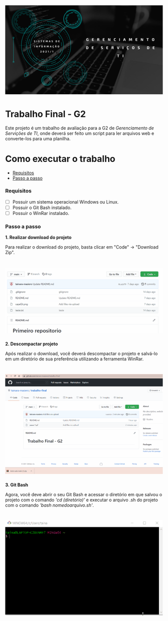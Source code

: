 <h1 align="center">
<img alt="Capa do trabalho" src="GSTI.png" width="650px">
</h1>

# Trabalho Final - G2

Este projeto é um trabalho de avaliação para a G2 de *Gerenciamento de Servições de TI*, onde deverá ser feito um script para ler arquivos web e converte-los para uma planilha.

Como executar o trabalho
=================
<!--ts-->
* [Requisitos](#Requisitos)
* [Passo a passo](#Passoapasso)

<!--te-->

### Requisitos

- [ ] Possuir um sistema operacional Windows ou Linux.
- [ ] Possuir o Git Bash instalado.
- [ ] Possuir o WinRar instalado.

### Passo a passo

**1. Realizar download do projeto**

Para realizar o download do projeto, basta clicar em "Code" -> "Download Zip".
<h1 align="center">
<img alt="Gif mostrando o primeiro passo" src="passo 1.gif" width="650px">
</h1>

**2. Descompactar projeto**

Após realizar o download, você deverá descompactar o projeto e salvá-lo em um diretório de sua preferência utilizando a ferramenta WinRar.
<h1 align="center">
<img alt="Gif mostrando o segundo passo" src="passo 2.gif" width="650px">
</h1>

**3. Git Bash**

Agora, você deve abrir o seu Git Bash e acessar o diretório em que salvou o projeto com o comando *'cd (diretório)'* e executar o arquivo .sh do projeto com o comando *'bash nomedoarquivo.sh'*.

<h1 align="center">
<img alt="Gif mostrando o terceiro passo" src="passo 3.gif" width="650px">
</h1>
